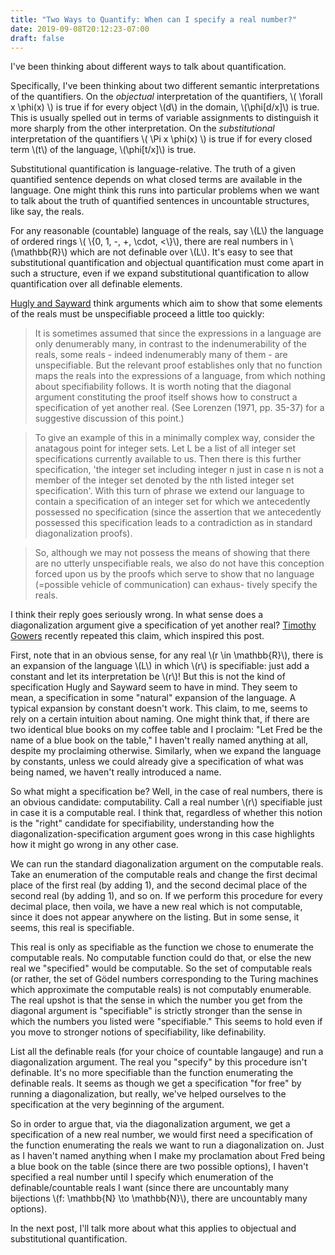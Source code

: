 ```yaml
---
title: "Two Ways to Quantify: When can I specify a real number?"
date: 2019-09-08T20:12:23-07:00
draft: false
---
```


I've been thinking about different ways to talk about quantification. 

Specifically, I've been thinking about two different semantic interpretations of the quantifiers. On the *objectual* interpretation of the quantifiers, \\( \forall x \phi(x) \\) is true if for every object \\(d\\) in the domain, \\(\phi[d/x]\\) is true. This is usually spelled out in terms of variable assignments to distinguish it more sharply from the other interpretation. On the *substitutional* interpretation of the quantifiers \\( \Pi x \phi(x) \\) is true if for every closed term \\(t\\) of the language, \\(\phi[t/x]\\) is true. 

Substitutional quantification is language-relative. The truth of a given quantified sentence depends on what closed terms are available in the language. One might think this runs into particular problems when we want to talk about the truth of quantified sentences in uncountable structures, like say, the reals. 

For any reasonable (countable) language of the reals, say \\(L\\) the language of ordered rings \\( \\{0, 1, -, +, \cdot, <\\}\\), there are real numbers in \\(\mathbb{R}\\) which are not definable over \\(L\\). It's easy to see that substitutional quantification and objectual quantification must come apart in such a structure, even if we expand substitutional quantification to allow quantification over all definable elements. 

[Hugly and Sayward](https://www.jstor.org/stable/20117947) think arguments which aim to show that some elements of the reals must be unspecifiable proceed a little too quickly: 

> It is sometimes assumed that since the expressions in a language are only denumerably many, in contrast to the indenumerability of the reals, some reals - indeed indenumerably many of them - are unspecifiable. But the relevant proof establishes only that no function maps the reals into the expressions of a language, from which nothing about specifiability follows. It is worth noting that the diagonal argument constituting the proof itself shows how to construct a specification of yet another real. (See Lorenzen (1971, pp. 35-37) for a suggestive discussion of this point.)

> To give an example of this in a minimally complex way, consider the anatagous point for integer sets. Let L be a list of all integer set specifications currently available to us. Then there is this further specification, 'the integer set including integer n just in case n is not a member of the integer set denoted by the nth listed integer set specification'. With this turn of phrase we extend our language to contain a specification of an integer set for which we antecedently possessed no specification (since the assertion that we antecedently possessed this specification leads to a contradiction as in standard diagonalization proofs).

> So, although we may not possess the means of showing that there are no utterly unspecifiable reals, we also do not have this conception forced upon us by the proofs which serve to show that no language (=possible vehicle of communication) can exhaus- tively specify the reals.

I think their reply goes seriously wrong. In what sense does a diagonalization argument give a specification of yet another real? [Timothy Gowers](https://twitter.com/wtgowers/status/1168983651415142400) recently repeated this claim, which inspired this post. 

First, note that in an obvious sense, for any real \\(r \in \mathbb{R}\\), there is an expansion of the language \\(L\\) in which \\(r\\) is specifiable: just add a constant and let its interpretation be \\(r\\)! But this is not the kind of specification Hugly and Sayward seem to have in mind. They seem to mean, a specification in some "natural" expansion of the language. A typical expansion by constant doesn't work. This claim, to me, seems to rely on a certain intuition about naming. One might think that, if there are two identical blue books on my coffee table and I proclaim: "Let Fred be the name of a blue book on the table," I haven't really named anything at all, despite my proclaiming otherwise. Similarly, when we expand the language by constants, unless we could already give a specification of what was being named, we haven't really introduced a name. 

So what might a specification be? Well, in the case of real numbers, there is an obvious candidate: computability. Call a real number \\(r\\) specifiable just in case it is a computable real. I think that, regardless of whether this notion is the "right" candidate for specifiability, understanding how the diagonalization-specification argument goes wrong in this case highlights how it might go wrong in any other case. 

We can run the standard diagonalization argument on the computable reals. Take an enumeration of the computable reals and change the first decimal place of the first real (by adding 1), and the second decimal place of the second real (by adding 1), and so on. If we perform this procedure for every decimal place, then voila, we have a new real which is not computable, since it does not appear anywhere on the listing. But in some sense, it seems, this real is specifiable. 

This real is only as specifiable as the function we chose to enumerate the computable reals. No computable function could do that, or else the new real we "specified" would be computable. So the set of computable reals (or rather, the set of Gödel numbers corresponding to the Turing machines which approximate the computable reals) is not computably enumerable. The real upshot is that the sense in which the number you get from the diagonal argument is "specifiable" is strictly stronger than the sense in which the numbers you listed were "specifiable." This seems to hold even if you move to stronger notions of specifiability, like definability. 
 
List all the definable reals (for your choice of countable langauge) and run a diagonalization argument. The real you "specify" by this procedure isn't definable. It's no more specifiable than the function enumerating the definable reals. It seems as though we get a specification "for free" by running a diagonalization, but really, we've helped ourselves to the specification at the very beginning of the argument. 

So in order to argue that, via the diagonalization argument, we get a specification of a new real number, we would first need a specification of the function enumerating the reals we want to run a diagonalization on. Just as I haven't named anything when I make my proclamation about Fred being a blue book on the table (since there are two possible options), I haven't specified a real number until I specify which enumeration of the definable/countable reals I want (since there are uncountably many bijections \\(f: \mathbb{N} \to \mathbb{N}\\), there are uncountably many options).

In the next post, I'll talk more about what this applies to objectual and substitutional quantification. 







